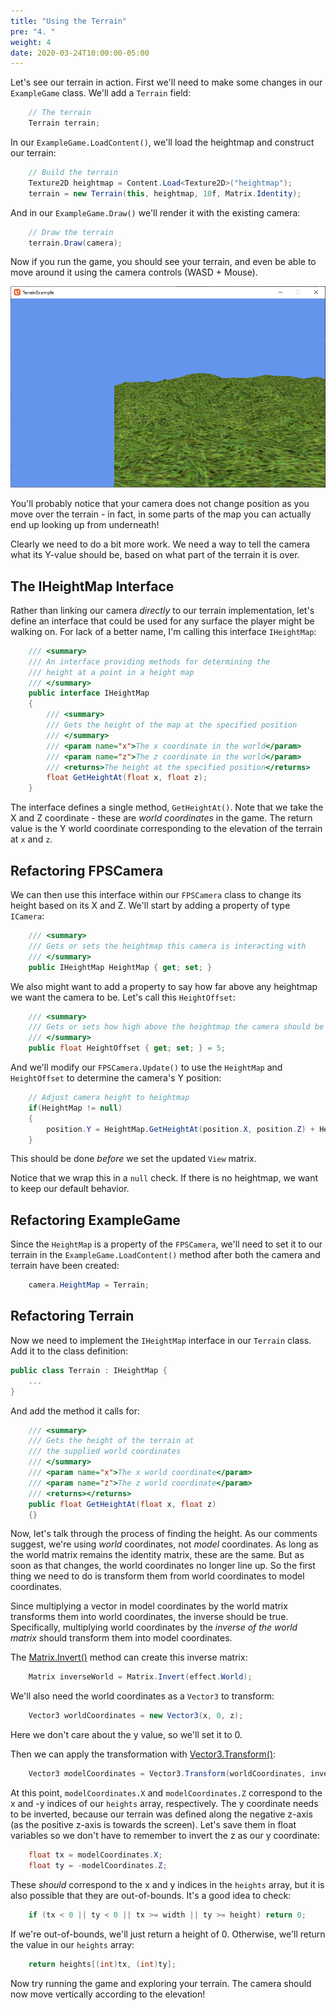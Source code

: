 ```yaml
---
title: "Using the Terrain"
pre: "4. "
weight: 4
date: 2020-03-24T10:00:00-05:00
---
```


Let's see our terrain in action.  First we'll need to make some changes in our `ExampleGame` class.  We'll add a `Terrain` field:

```csharp
    // The terrain 
    Terrain terrain;
```

In our `ExampleGame.LoadContent()`, we'll load the heightmap and construct our terrain:

```csharp 
    // Build the terrain
    Texture2D heightmap = Content.Load<Texture2D>("heightmap");
    terrain = new Terrain(this, heightmap, 10f, Matrix.Identity);
```

And in our `ExampleGame.Draw()` we'll render it with the existing camera:

```csharp
    // Draw the terrain
    terrain.Draw(camera);
```

Now if you run the game, you should see your terrain, and even be able to move around it using the camera controls (WASD + Mouse).

![The rendered terrain](/images/heightmap-terrain-4.1.png)

You'll probably notice that your camera does not change position as you move over the terrain - in fact, in some parts of the map you can actually end up looking up from underneath!  

Clearly we need to do a bit more work.  We need a way to tell the camera what its Y-value should be, based on what part of the terrain it is over.

## The IHeightMap Interface 

Rather than linking our camera _directly_ to our terrain implementation, let's define an interface that could be used for any surface the player might be walking on.  For lack of a better name, I'm calling this interface `IHeightMap`:

```csharp
    /// <summary>
    /// An interface providing methods for determining the 
    /// height at a point in a height map
    /// </summary>
    public interface IHeightMap
    {
        /// <summary>
        /// Gets the height of the map at the specified position
        /// </summary>
        /// <param name="x">The x coordinate in the world</param>
        /// <param name="z">The z coordinate in the world</param>
        /// <returns>The height at the specified position</returns>
        float GetHeightAt(float x, float z);
    }
```

The interface defines a single method, `GetHeightAt()`.  Note that we take the X and Z coordinate - these are _world coordinates_ in the game.  The return value is the Y world coordinate corresponding to the elevation of the terrain at `x` and `z`.

## Refactoring FPSCamera

We can then use this interface within our `FPSCamera` class to change its height based on its X and Z.  We'll start by adding a property of type `ICamera`:

```csharp 
    /// <summary>
    /// Gets or sets the heightmap this camera is interacting with
    /// </summary>
    public IHeightMap HeightMap { get; set; }
```

We also might want to add a property to say how far above any heightmap we want the camera to be.  Let's call this `HeightOffset`:

```csharp
    /// <summary>
    /// Gets or sets how high above the heightmap the camera should be
    /// </summary>
    public float HeightOffset { get; set; } = 5;
```

And we'll modify our `FPSCamera.Update()` to use the `HeightMap` and `HeightOffset` to determine the camera's Y position:

```csharp
    // Adjust camera height to heightmap 
    if(HeightMap != null)
    {
        position.Y = HeightMap.GetHeightAt(position.X, position.Z) + HeightOffset;
    }
```

This should be done _before_ we set the updated `View` matrix.  

Notice that we wrap this in a `null` check.  If there is no heightmap, we want to keep our default behavior.

## Refactoring ExampleGame 

Since the `HeightMap` is a property of the `FPSCamera`, we'll need to set it to our terrain in the `ExampleGame.LoadContent()` method after both the camera and terrain have been created:

```csharp 
    camera.HeightMap = Terrain;
```

## Refactoring Terrain 

Now we need to implement the `IHeightMap` interface in our `Terrain` class.  Add it to the class definition:

```csharp 
public class Terrain : IHeightMap {
    ...
}
```

And add the method it calls for:

```csharp 
    /// <summary>
    /// Gets the height of the terrain at
    /// the supplied world coordinates
    /// </summary>
    /// <param name="x">The x world coordinate</param>
    /// <param name="z">The z world coordinate</param>
    /// <returns></returns>
    public float GetHeightAt(float x, float z)
    {}
```

Now, let's talk through the process of finding the height.  As our comments suggest, we're using _world_ coordinates, not _model_ coordinates.  As long as the world matrix remains the identity matrix, these are the same.  But as soon as that changes, the world coordinates no longer line up.  So the first thing we need to do is transform them from world coordinates to model coordinates.  

Since multiplying a vector in model coordinates by the world matrix transforms them into world coordinates, the inverse should be true.  Specifically, multiplying world coordinates by the _inverse of the world matrix_ should transform them into model coordinates.  

The [Matrix.Invert()](https://www.monogame.net/documentation/?page=M_Microsoft_Xna_Framework_Matrix_Invert_1) method can create this inverse matrix:

```csharp
    Matrix inverseWorld = Matrix.Invert(effect.World);
```

We'll also need the world coordinates as a `Vector3` to transform:

```csharp
    Vector3 worldCoordinates = new Vector3(x, 0, z);
```

Here we don't care about the y value, so we'll set it to 0.

Then we can apply the transformation with [Vector3.Transform()](https://www.monogame.net/documentation/?page=M_Microsoft_Xna_Framework_Vector3_Transform_7):

```csharp 
    Vector3 modelCoordinates = Vector3.Transform(worldCoordinates, inverseWorld);
```

At this point, `modelCoordinates.X` and `modelCoordinates.Z` correspond to the x and -y indices of our `heights` array, respectively.  The y coordinate needs to be inverted, because our terrain was defined along the negative z-axis (as the positive z-axis is towards the screen).  Let's save them in float variables so we don't have to remember to invert the z as our y coordinate:

```csharp 
    float tx = modelCoordinates.X;
    float ty = -modelCoordinates.Z;
```

These _should_ correspond to the x and y indices in the `heights` array, but it is also possible that they are out-of-bounds.  It's a good idea to check:

```csharp
    if (tx < 0 || ty < 0 || tx >= width || ty >= height) return 0;
```

If we're out-of-bounds, we'll just return a height of 0.  Otherwise, we'll return the value in our `heights` array:

```csharp
    return heights[(int)tx, (int)ty];
```

Now try running the game and exploring your terrain.  The camera should now move vertically according to the elevation!


